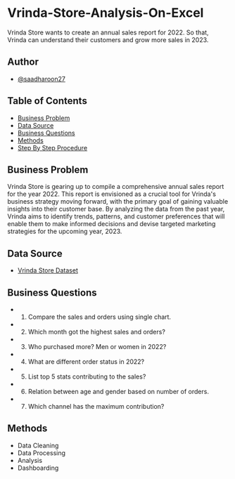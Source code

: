 # Vrinda-Store-Analysis-On-Excel
Vrinda Store wants to create an annual sales report for 2022. So that, Vrinda can understand their customers and grow more sales in 2023.

## Author
- [@saadharoon27](https://github.com/saadharoon27)

## Table of Contents
- [Business Problem](#business-problem)
- [Data Source](#vrinda-store-dataset)
- [Business Questions](#business-questions)
- [Methods](#methods)
- [Step By Step Procedure](#step-by-step-procedure)

## Business Problem
Vrinda Store is gearing up to compile a comprehensive annual sales report for the year 2022. This report is envisioned as a crucial tool for Vrinda's business strategy moving forward, with the primary goal of gaining valuable insights into their customer base. By analyzing the data from the past year, Vrinda aims to identify trends, patterns, and customer preferences that will enable them to make informed decisions and devise targeted marketing strategies for the upcoming year, 2023.

## Data Source
- [Vrinda Store Dataset](https://www.kaggle.com/datasets/harunshah786/vrinda-store-dataset)

## Business Questions
- 1.	Compare the sales and orders using single chart.
- 2.	Which month got the highest sales and orders?
- 3.	Who purchased more? Men or women in 2022?
- 4.	What are different order status in 2022?
- 5.	List top 5 stats contributing to the sales?
- 6.	Relation between age and gender based on number of orders.
- 7.	Which channel has the maximum contribution?


## Methods
- Data Cleaning
- Data Processing
- Analysis
- Dashboarding

  
